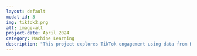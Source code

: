 ```yaml
---
layout: default
modal-id: 3
img: tiktok2.png
alt: image-alt
project-date: April 2024
category: Machine Learning
description: "This project explores TikTok engagement using data from Kaggle, motivated by the TikTok ban signed by President Biden. Our EDA involves examining the dataset structure, and focuses on certain variables within the dataset. Feature selection and transformation were crucial steps, particularly for logistic regression, where multicollinearity among the features was addressed by excluding certain variables, like video_like_count. Principal Component Analysis (PCA) was attempted for dimensionality reduction, even though the dataset's low dimensionality made it less effective. For clustering, we applied the k-means algorithm, with the number of clusters determined by identifying an elbow point in the plot of within-cluster sum of squares. In this case, three clusters were chosen, and the data was visualized to show the distribution of videos based on engagement metrics. Finally, we suggested areas for further research, including optimizing models with hyperparameters and experimenting with different feature selections for the k-means analysis. Explore the detailed findings and analysis through Binder, which will open the python file in an executable Juypter notebook: <a href='https://mybinder.org/v2/gh/lhkim6065/lhkim6065.github.io.git/HEAD?labpath=Python%2FModeling+Project.ipynb' target='_blank'>TikTok </a>"
---
```

